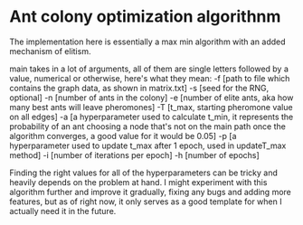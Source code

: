 # Ant colony optimization algorithnm

The implementation here is essentially a max min algorithm with an added mechanism of elitism.

main takes in a lot of arguments, all of them are single letters followed by a value, numerical or otherwise, here's what they mean:
	-f [path to file which contains the graph data, as shown in matrix.txt]
	-s [seed for the RNG, optional]
	-n [number of ants in the colony]
	-e [number of elite ants, aka how many best ants will leave pheromones]
	-T [t_max, starting pheromone value on all edges]
	-a [a hyperparameter used to calculate t_min, it represents the probability of an ant choosing a node that's not on the main path once the algorithm converges, a good value for it would be 0.05]
	-p [a hyperparameter used to update t_max after 1 epoch, used in updateT_max method]
	-i [number of iterations per epoch]
	-h [number of epochs]

Finding the right values for all of the hyperparameters can be tricky and heavily depends on the problem at hand. I might experiment with this algorithm further and improve it gradually, fixing any bugs and adding more features, but as of right now, it only serves as a good template for when I actually need it in the future.